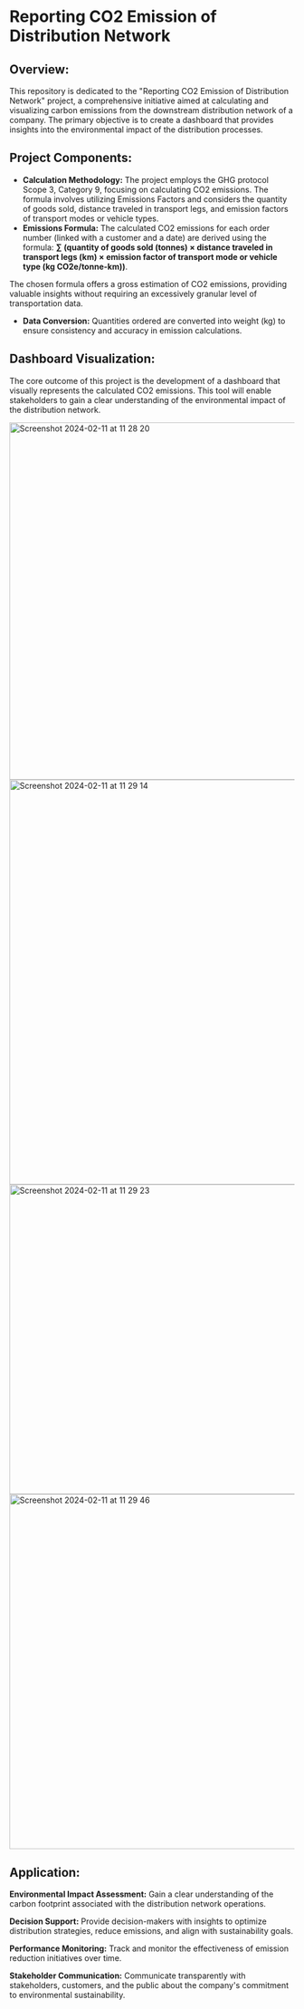 # Reporting CO2 Emission of Distribution Network 


## Overview:

This repository is dedicated to the "Reporting CO2 Emission of Distribution Network" project, a comprehensive initiative aimed at calculating and visualizing carbon emissions from the downstream distribution network of a company. The primary objective is to create a dashboard that provides insights into the environmental impact of the distribution processes.

## Project Components:
- **Calculation Methodology:** The project employs the GHG protocol Scope 3, Category 9, focusing on calculating CO2 emissions. The formula involves utilizing Emissions Factors and considers the quantity of goods sold, distance traveled in transport legs, and emission factors of transport modes or vehicle types.
- **Emissions Formula:** The calculated CO2 emissions for each order number (linked with a customer and a date) are derived using the formula: **∑ (quantity of goods sold (tonnes) × distance traveled in transport legs (km) × emission factor of transport mode or vehicle type (kg CO2e/tonne-km))**.

 The chosen formula offers a gross estimation of CO2 emissions, providing valuable insights without requiring an excessively granular level of transportation data.

- **Data Conversion:**
Quantities ordered are converted into weight (kg) to ensure consistency and accuracy in emission calculations.

## Dashboard Visualization:
The core outcome of this project is the development of a dashboard that visually represents the calculated CO2 emissions. This tool will enable stakeholders to gain a clear understanding of the environmental impact of the distribution network.


<img width="631" alt="Screenshot 2024-02-11 at 11 28 20" src="https://github.com/hanhatnguyendo/CO2-Emmision/assets/76510432/4ea2bc1a-fa27-4861-ae58-92e1cdf5770f">

<img width="715" alt="Screenshot 2024-02-11 at 11 29 14" src="https://github.com/hanhatnguyendo/CO2-Emmision/assets/76510432/9927febe-9cc9-4f04-98fa-43a495895e10">


<img width="547" alt="Screenshot 2024-02-11 at 11 29 23" src="https://github.com/hanhatnguyendo/CO2-Emmision/assets/76510432/b18b8c52-309b-4868-99fb-d11c53c3b7f4">

<img width="627" alt="Screenshot 2024-02-11 at 11 29 46" src="https://github.com/hanhatnguyendo/CO2-Emmision/assets/76510432/705b1a8c-45b4-44b3-9588-708fd5b5c5d9">


## Application:

**Environmental Impact Assessment:** Gain a clear understanding of the carbon footprint associated with the distribution network operations.

**Decision Support:** Provide decision-makers with insights to optimize distribution strategies, reduce emissions, and align with sustainability goals.

**Performance Monitoring:** Track and monitor the effectiveness of emission reduction initiatives over time.

**Stakeholder Communication:** Communicate transparently with stakeholders, customers, and the public about the company's commitment to environmental sustainability.
